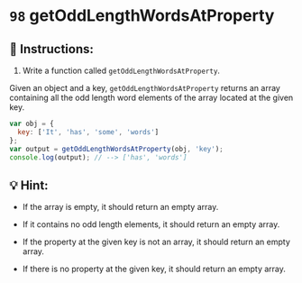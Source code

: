 # `98` getOddLengthWordsAtProperty

## 📝 Instructions: 

1. Write a function called `getOddLengthWordsAtProperty`.

Given an object and a key, `getOddLengthWordsAtProperty` returns an array containing all the odd length word elements of the array located at the given key. 

```js
var obj = {
  key: ['It', 'has', 'some', 'words']
};
var output = getOddLengthWordsAtProperty(obj, 'key');
console.log(output); // --> ['has', 'words']
```
## :bulb: Hint:

+ If the array is empty, it should return an empty array.

+ If it contains no odd length elements, it should return an empty array.

+ If the property at the given key is not an array, it should return an empty array.

+ If there is no property at the given key, it should return an empty array.

